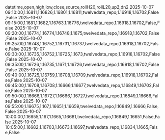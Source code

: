datetime,open,high,low,close,source,rollH20,rollL20,up2,dn2
2025-10-07 09:10:00,1.16811,1.16826,1.16801,1.16811,twelvedata_repo,1.16918,1.16702,False,False
2025-10-07 09:15:00,1.1681,1.1682,1.16763,1.16776,twelvedata_repo,1.16918,1.16702,False,False
2025-10-07 09:20:00,1.16774,1.16774,1.16748,1.1675,twelvedata_repo,1.16918,1.16702,False,False
2025-10-07 09:25:00,1.16748,1.16752,1.16731,1.16737,twelvedata_repo,1.16918,1.16702,False,False
2025-10-07 09:30:00,1.16735,1.16752,1.16725,1.1673,twelvedata_repo,1.16918,1.16702,False,False
2025-10-07 09:35:00,1.16726,1.16735,1.1671,1.16726,twelvedata_repo,1.16918,1.16702,False,False
2025-10-07 09:40:00,1.16725,1.16759,1.16708,1.16709,twelvedata_repo,1.16918,1.16702,False,False
2025-10-07 09:45:00,1.16708,1.16708,1.16666,1.16677,twelvedata_repo,1.16849,1.16702,False,False
2025-10-07 09:50:00,1.16666,1.16727,1.16666,1.16727,twelvedata_repo,1.16849,1.16666,False,False
2025-10-07 09:55:00,1.16675,1.167,1.16651,1.16659,twelvedata_repo,1.16849,1.16666,False,False
2025-10-07 10:00:00,1.16655,1.167,1.1665,1.16681,twelvedata_repo,1.16849,1.16651,False,False
2025-10-07 10:05:00,1.16682,1.16703,1.16673,1.16697,twelvedata_repo,1.16834,1.1665,False,False
